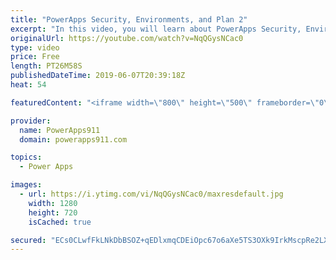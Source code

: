 ```yaml
---
title: "PowerApps Security, Environments, and Plan 2"
excerpt: "In this video, you will learn about PowerApps Security, Environments, and how you can do it better with A plan 2 license.  Video on getting started with PowerApps SQL https://www.youtube.com/watch?v=CO6xfbjnYwc  If you need help, training, or consulting check out https://www.PowerApps911.com/training"
originalUrl: https://youtube.com/watch?v=NqQGysNCac0
type: video
price: Free
length: PT26M58S
publishedDateTime: 2019-06-07T20:39:18Z
heat: 54

featuredContent: "<iframe width=\"800\" height=\"500\" frameborder=\"0\" src=\"https://www.youtube.com/embed/NqQGysNCac0\" allow=\"accelerometer; autoplay; encrypted-media; gyroscope; picture-in-picture\" allowfullscreen></iframe>"

provider:
  name: PowerApps911
  domain: powerapps911.com

topics:
  - Power Apps

images:
  - url: https://i.ytimg.com/vi/NqQGysNCac0/maxresdefault.jpg
    width: 1280
    height: 720
    isCached: true

secured: "ECs0CLwfFkLNkDbBSOZ+qEDlxmqCDEiOpc67o6aXe5TS3OXk9IrkMscpRe2LXgLNRXU9Drk8T//SVA5qw8msrxWPjSI6efVvDTHmTUOZPby+EyxNq14rb4ZlVRYDAsoigsA0CUELKwjfy98PLUs5XZ/qzHrrlZ5zvodjbgHNqzPIJcbM5KMNCxz0twtOTrGrr0I0AfAvCoL2vD7QEtSfmCdRLjFam1dfGMMH95gV/KAKqBofdQqH1oAk/MsTMg30FrPz2t/06mmdTKgt9JbRr5kvliEtGl1EILZ2ybkQj6SXHZ4/2D+TqwGcEONAaYen/O77r7HGpSSzjJ/TeBWunHx5d7TdTdyyId3ec1skWClbOF9d7Y7tl+yhFjSlho54gdO1ZD4L69+bWDIAFyKcBA==;m58AG9g5OoRb6KHQmji4pg=="
---
```


